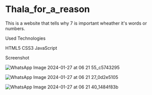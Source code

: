 # Thala_for_a_reason
This is a website that tells why 7 is important wheather it's words or numbers.

Used Technologies

HTML5
CSS3
JavaScript

Screenshot

![WhatsApp Image 2024-01-27 at 06 21 55_c5743295](https://github.com/hwsase/Thala_for_a_reason/assets/146083089/c7fc88cd-f26d-4018-aede-7b2076a41718)

![WhatsApp Image 2024-01-27 at 06 21 27_0d2e5105](https://github.com/hwsase/Thala_for_a_reason/assets/146083089/cdc27915-cd5a-4731-8d9b-a4b4bf493cfb)

![WhatsApp Image 2024-01-27 at 06 21 40_1484f83b](https://github.com/hwsase/Thala_for_a_reason/assets/146083089/d15791df-8f9a-4e77-8e4a-11f2ce38b32d)
